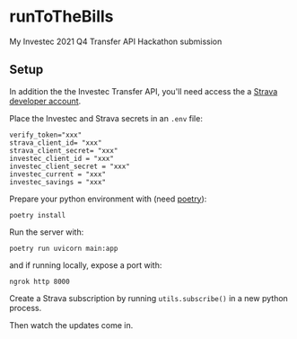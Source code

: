 # runToTheBills
My Investec 2021 Q4 Transfer API Hackathon submission


## Setup

In addition the the Investec Transfer API, you'll need access the a [Strava developer account](https://developers.strava.com/docs/getting-started/).

Place the Investec and Strava secrets in an `.env` file:

```
verify_token="xxx"
strava_client_id= "xxx"
strava_client_secret= "xxx"
investec_client_id = "xxx"
investec_client_secret = "xxx"
investec_current = "xxx"
investec_savings = "xxx"
```

Prepare your python environment with (need [poetry](https://developers.strava.com/docs/getting-started/)):

```
poetry install
```

Run the server with:
```
poetry run uvicorn main:app
```

and if running locally,  expose a port with:

```
ngrok http 8000
```

Create a Strava subscription by running `utils.subscribe()` in a new python process.

Then watch the updates come in.
